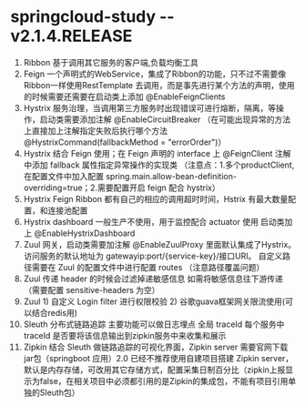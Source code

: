 # springcloud-study -- v2.1.4.RELEASE

1. Ribbon 基于调用其它服务的客户端,负载均衡工具
2. Feign 一个声明式的WebService，集成了Ribbon的功能，只不过不需要像Ribbon一样使用RestTemplate 去调用，而是事先进行某个方法的声明，使用的时候需要还需要在启动类上添加 @EnableFeignClients 
3. Hystrix 服务治理，当调用第三方服务时出现错误可进行熔断，隔离，等操作，启动类需要添加注解 @EnableCircuitBreaker （在可能出现异常的方法上直接加上注解指定失败后执行哪个方法@HystrixCommand(fallbackMethod = "errorOrder")）
4. Hystrix 结合 Feign 使用；在 Feign 声明的 interface 上 @FeignClient 注解中添加 fallback 属性指定异常操作的实现类 （注意点：1.多个productClient,在配置文件中加入配置 spring.main.allow-bean-definition-overriding=true；2.需要配置开启 feign 配合 hystrix）
5. Hystrix Feign Ribbon 都有自己的相应的调用超时时间，Hstrix 有最大数量配置，和连接池配置
6. Hystrix dashboard 一般生产不使用，用于监控配合 actuator 使用 启动类加上 @EnableHystrixDashboard
7. Zuul 网关，启动类需要加注解 @EnableZuulProxy 里面默认集成了Hystrix。访问服务的默认地址为 gatewayip:port/{service-key}/接口URI。 自定义路径需要在 Zuul 的配置文件中进行配置 routes （注意路径覆盖问题）
8. Zuul 传递 header 的时候会过滤掉递敏感信息 如需将敏感信息往下游传递 （需要配置 sensitive-headers 为空）
9. Zuul 1) 自定义 Login filter 进行权限校验 2) 谷歌guava框架网关限流使用(可以结合redis用)
10. Sleuth 分布式链路追踪 主要功能可以做日志埋点 全局 traceId 每个服务中traceId 是否要将该信息输出到zipkin服务中来收集和展示
11. Zipkin 结合 Sleuth 做链路追踪的可视化界面，Zipkin server 需要官网下载 jar包（springboot 应用）2.0 已经不推荐使用自建项目搭建 Zipkin server，默认是内存存储，可改用其它存储方式，配置采集日制百分比（zipkin上报显示为false，在相关项目中必须都引用的是Zipkin的集成包，不能有项目引用单独的Sleuth包）
